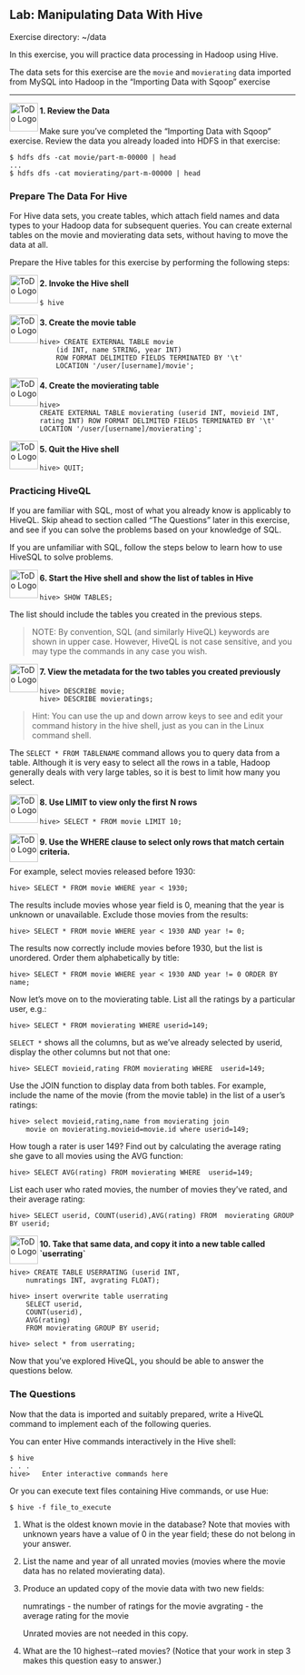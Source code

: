 ## Lab: Manipulating Data With Hive

Exercise directory: ~/data

In this exercise, you will practice data processing in Hadoop using Hive.

The data sets for this exercise are the `movie` and `movierating` data imported from MySQL into Hadoop in the “Importing Data with Sqoop” exercise

----

<img src="https://user-images.githubusercontent.com/558905/40613898-7a6c70d6-624e-11e8-9178-7bde851ac7bd.png" align="left" width="50" height="50" title="ToDo Logo">
<h4>1. Review the Data</h4>

Make sure you’ve completed the “Importing Data with Sqoop” exercise. Review the data you already loaded into HDFS in that exercise:

	$ hdfs dfs -cat movie/part-m-00000 | head
	...
	$ hdfs dfs -cat movierating/part-m-00000 | head


### Prepare The Data For Hive

For Hive data sets, you create tables, which attach field names and data types to your Hadoop data for subsequent queries. You can create external tables on the movie and movierating data sets, without having to move the data at all.

Prepare the Hive tables for this exercise by performing the following steps:

<img src="https://user-images.githubusercontent.com/558905/40613898-7a6c70d6-624e-11e8-9178-7bde851ac7bd.png" align="left" width="50" height="50" title="ToDo Logo">
<h4>2. Invoke the Hive shell</h4>

	$ hive

<img src="https://user-images.githubusercontent.com/558905/40613898-7a6c70d6-624e-11e8-9178-7bde851ac7bd.png" align="left" width="50" height="50" title="ToDo Logo">
<h4>3. Create the  movie table</h4>

	hive> CREATE EXTERNAL TABLE movie
		(id INT, name STRING, year INT)
		ROW FORMAT DELIMITED FIELDS TERMINATED BY '\t'
		LOCATION '/user/[username]/movie';

<img src="https://user-images.githubusercontent.com/558905/40613898-7a6c70d6-624e-11e8-9178-7bde851ac7bd.png" align="left" width="50" height="50" title="ToDo Logo">
<h4>4. Create the movierating table</h4>

	hive> 
	CREATE EXTERNAL TABLE movierating (userid INT, movieid INT, rating INT) ROW FORMAT DELIMITED FIELDS TERMINATED BY '\t' LOCATION '/user/[username]/movierating';

<img src="https://user-images.githubusercontent.com/558905/40613898-7a6c70d6-624e-11e8-9178-7bde851ac7bd.png" align="left" width="50" height="50" title="ToDo Logo">
<h4>5. Quit the Hive shell</h4>

	hive> QUIT;

### Practicing HiveQL

If you are familiar with SQL, most of what you already know is applicably to HiveQL. Skip ahead to section called “The Questions” later in this exercise, and see if you can solve the problems based on your knowledge of SQL.

If you are unfamiliar with SQL, follow the steps below to learn how to use HiveSQL to solve problems.

<img src="https://user-images.githubusercontent.com/558905/40613898-7a6c70d6-624e-11e8-9178-7bde851ac7bd.png" align="left" width="50" height="50" title="ToDo Logo">
<h4>6. Start the Hive shell and show the list of tables in Hive</h4>

	hive> SHOW TABLES;

The list should include the tables you created in the previous steps.

>NOTE: By convention, SQL (and similarly HiveQL) keywords are shown in upper case. However, HiveQL is not case sensitive, and you may type the commands in any case you wish.

<img src="https://user-images.githubusercontent.com/558905/40613898-7a6c70d6-624e-11e8-9178-7bde851ac7bd.png" align="left" width="50" height="50" title="ToDo Logo">
<h4>7. View the metadata for the two tables you created previously</h4>

	hive> DESCRIBE movie;
	hive> DESCRIBE movieratings;

>Hint: You can use the up and down arrow keys to see and edit your command history in the hive shell, just as you can in the Linux command shell.

The `SELECT * FROM TABLENAME` command allows you to query data from a table. Although it is very easy to select all the rows in a table, 
Hadoop generally deals with very large tables, so it is best to limit how many you select. 

<img src="https://user-images.githubusercontent.com/558905/40613898-7a6c70d6-624e-11e8-9178-7bde851ac7bd.png" align="left" width="50" height="50" title="ToDo Logo">
<h4>8. Use LIMIT to view only the first N rows</h4>

	hive> SELECT * FROM movie LIMIT 10;

<img src="https://user-images.githubusercontent.com/558905/40613898-7a6c70d6-624e-11e8-9178-7bde851ac7bd.png" align="left" width="50" height="50" title="ToDo Logo">
<h4>9. Use the WHERE clause to select only rows that match certain criteria.</h4>

For example, select movies released before 1930:

	hive> SELECT * FROM movie WHERE year < 1930;

The results include movies whose year field is 0, meaning that the year is unknown or unavailable. Exclude those movies from the results:

	hive> SELECT * FROM movie WHERE year < 1930 AND year != 0;

The results now correctly include movies before 1930, but the list is unordered. Order them alphabetically by title:

	hive> SELECT * FROM movie WHERE year < 1930 AND year != 0 ORDER BY name;

Now let’s move on to the movierating table. List all the ratings by a particular user, e.g.:

	hive> SELECT * FROM movierating WHERE userid=149;

`SELECT *` shows all the columns, but as we’ve already selected by userid, display the other columns but not that one:

	hive> SELECT movieid,rating FROM movierating WHERE  userid=149;

Use the JOIN function to display data from both tables. For example, include the name of the movie (from the movie table) in the list of a user’s ratings:

	hive> select movieid,rating,name from movierating join
		movie on movierating.movieid=movie.id where userid=149;

How tough a rater is user 149? Find out by calculating the average rating she gave to all movies using the AVG function:

	hive> SELECT AVG(rating) FROM movierating WHERE  userid=149;

List each user who rated movies, the number of movies they’ve rated, and their average rating:

	hive> SELECT userid, COUNT(userid),AVG(rating) FROM  movierating GROUP BY userid;

<img src="https://user-images.githubusercontent.com/558905/40613898-7a6c70d6-624e-11e8-9178-7bde851ac7bd.png" align="left" width="50" height="50" title="ToDo Logo">
<h4>10. Take that same data, and copy it into a new table called `userrating`</h4>

	hive> CREATE TABLE USERRATING (userid INT,
		numratings INT, avgrating FLOAT);

	hive> insert overwrite table userrating 
		SELECT userid,
		COUNT(userid),
		AVG(rating)
		FROM movierating GROUP BY userid;

	hive> select * from userrating;

Now that you’ve explored HiveQL, you should be able to answer the questions below.


### The Questions

Now that the data is imported and suitably prepared, write a HiveQL command to implement each of the following queries.

You can enter Hive commands interactively in the Hive shell:

	$ hive
	. . .
	hive>	Enter interactive commands here

Or you can execute text files containing Hive commands, or use Hue:

	$ hive -f file_to_execute

1.	What is the oldest known movie in the database? Note that movies with
unknown years have a value of 0 in the year field; these do not belong in your answer.

2.	List the name and year of all unrated movies (movies where the movie data has no related movierating data).

3.	Produce an updated copy of the movie data with two new fields: 

	numratings - the number of ratings for the movie
	avgrating - the average rating for the movie 

	Unrated  movies are not needed in this copy.

4.	What are the 10 highest-‐rated movies? (Notice that your work in step 3 makes this question easy to answer.)
